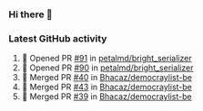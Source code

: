 ### Hi there 👋


### Latest GitHub activity
<!--START_SECTION:activity-->
1. 💪 Opened PR [#91](https://github.com/petalmd/bright_serializer/pull/91) in [petalmd/bright_serializer](https://github.com/petalmd/bright_serializer)
2. 💪 Opened PR [#90](https://github.com/petalmd/bright_serializer/pull/90) in [petalmd/bright_serializer](https://github.com/petalmd/bright_serializer)
3. 🎉 Merged PR [#40](https://github.com/Bhacaz/democraylist-be/pull/40) in [Bhacaz/democraylist-be](https://github.com/Bhacaz/democraylist-be)
4. 🎉 Merged PR [#43](https://github.com/Bhacaz/democraylist-be/pull/43) in [Bhacaz/democraylist-be](https://github.com/Bhacaz/democraylist-be)
5. 🎉 Merged PR [#39](https://github.com/Bhacaz/democraylist-be/pull/39) in [Bhacaz/democraylist-be](https://github.com/Bhacaz/democraylist-be)
<!--END_SECTION:activity-->

<!--
**Bhacaz/bhacaz** is a ✨ _special_ ✨ repository because its `README.md` (this file) appears on your GitHub profile.

Here are some ideas to get you started:

- 🔭 I’m currently working on ...
- 🌱 I’m currently learning ...
- 👯 I’m looking to collaborate on ...
- 🤔 I’m looking for help with ...
- 💬 Ask me about ...
- 📫 How to reach me: ...
- 😄 Pronouns: ...
- ⚡ Fun fact: ...
-->

